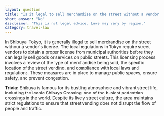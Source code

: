 ```yaml
---
layout: question
title: "Is it legal to sell merchandise on the street without a vendor's license in Shibuya, Tokyo?"
short_answer: "No"
disclaimer: "This is not legal advice. Laws may vary by region."
category: travel-law
---
```

In Shibuya, Tokyo, it is generally illegal to sell merchandise on the street without a vendor's license. The local regulations in Tokyo require street vendors to obtain a proper license from municipal authorities before they can legally sell goods or services on public streets. This licensing process involves a review of the type of merchandise being sold, the specific location of the street vending, and compliance with local laws and regulations. These measures are in place to manage public spaces, ensure safety, and prevent congestion.

**Trivia:** Shibuya is famous for its bustling atmosphere and vibrant street life, including the iconic Shibuya Crossing, one of the busiest pedestrian crossings in the world. Despite its lively street culture, the area maintains strict regulations to ensure that street vending does not disrupt the flow of people and traffic.
